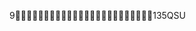 9                                                                                                                                                                                       1   3   5   Q   S   U   
